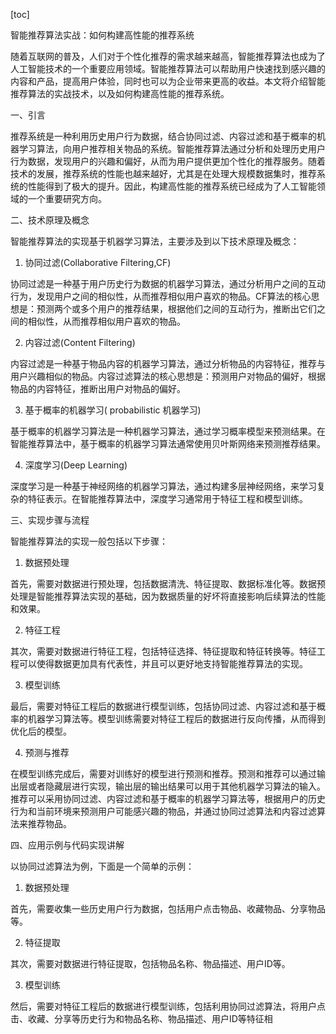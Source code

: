 
[toc]                    
                
                
智能推荐算法实战：如何构建高性能的推荐系统

随着互联网的普及，人们对于个性化推荐的需求越来越高，智能推荐算法也成为了人工智能技术的一个重要应用领域。智能推荐算法可以帮助用户快速找到感兴趣的内容和产品，提高用户体验，同时也可以为企业带来更高的收益。本文将介绍智能推荐算法的实战技术，以及如何构建高性能的推荐系统。

一、引言

推荐系统是一种利用历史用户行为数据，结合协同过滤、内容过滤和基于概率的机器学习算法，向用户推荐相关物品的系统。智能推荐算法通过分析和处理历史用户行为数据，发现用户的兴趣和偏好，从而为用户提供更加个性化的推荐服务。随着技术的发展，推荐系统的性能也越来越好，尤其是在处理大规模数据集时，推荐系统的性能得到了极大的提升。因此，构建高性能的推荐系统已经成为了人工智能领域的一个重要研究方向。

二、技术原理及概念

智能推荐算法的实现基于机器学习算法，主要涉及到以下技术原理及概念：

1. 协同过滤(Collaborative Filtering,CF)

协同过滤是一种基于用户历史行为数据的机器学习算法，通过分析用户之间的互动行为，发现用户之间的相似性，从而推荐相似用户喜欢的物品。CF算法的核心思想是：预测两个或多个用户的推荐结果，根据他们之间的互动行为，推断出它们之间的相似性，从而推荐相似用户喜欢的物品。

2. 内容过滤(Content Filtering)

内容过滤是一种基于物品内容的机器学习算法，通过分析物品的内容特征，推荐与用户兴趣相似的物品。内容过滤算法的核心思想是：预测用户对物品的偏好，根据物品的内容特征，推断出用户对物品的偏好。

3. 基于概率的机器学习( probabilistic 机器学习)

基于概率的机器学习算法是一种机器学习算法，通过学习概率模型来预测结果。在智能推荐算法中，基于概率的机器学习算法通常使用贝叶斯网络来预测推荐结果。

4. 深度学习(Deep Learning)

深度学习是一种基于神经网络的机器学习算法，通过构建多层神经网络，来学习复杂的特征表示。在智能推荐算法中，深度学习通常用于特征工程和模型训练。

三、实现步骤与流程

智能推荐算法的实现一般包括以下步骤：

1. 数据预处理

首先，需要对数据进行预处理，包括数据清洗、特征提取、数据标准化等。数据预处理是智能推荐算法实现的基础，因为数据质量的好坏将直接影响后续算法的性能和效果。

2. 特征工程

其次，需要对数据进行特征工程，包括特征选择、特征提取和特征转换等。特征工程可以使得数据更加具有代表性，并且可以更好地支持智能推荐算法的实现。

3. 模型训练

最后，需要对特征工程后的数据进行模型训练，包括协同过滤、内容过滤和基于概率的机器学习算法等。模型训练需要对特征工程后的数据进行反向传播，从而得到优化后的模型。

4. 预测与推荐

在模型训练完成后，需要对训练好的模型进行预测和推荐。预测和推荐可以通过输出层或者隐藏层进行实现，输出层的输出结果可以用于其他机器学习算法的输入。推荐可以采用协同过滤、内容过滤和基于概率的机器学习算法等，根据用户的历史行为和当前环境来预测用户可能感兴趣的物品，并通过协同过滤算法和内容过滤算法来推荐物品。

四、应用示例与代码实现讲解

以协同过滤算法为例，下面是一个简单的示例：

1. 数据预处理

首先，需要收集一些历史用户行为数据，包括用户点击物品、收藏物品、分享物品等。

2. 特征提取

其次，需要对数据进行特征提取，包括物品名称、物品描述、用户ID等。

3. 模型训练

然后，需要对特征工程后的数据进行模型训练，包括利用协同过滤算法，将用户点击、收藏、分享等历史行为和物品名称、物品描述、用户ID等特征相

